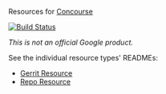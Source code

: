 Resources for [Concourse](https://concourse.ci/)

[![Build Status](https://travis-ci.org/google/concourse-resources.svg?branch=master)](https://travis-ci.org/google/concourse-resources)

*This is not an official Google product.*

See the individual resource types' READMEs:

* [Gerrit Resource](gerrit/README.md)
* [Repo Resource](repo/README.md)
